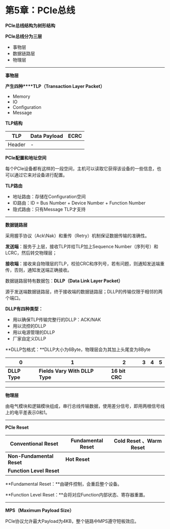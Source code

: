 # 第5章：PCIe总线
**PCIe总线结构为树形结构**

**PCIe总线分为三层**

*   事物层
*   数据链路层
*   物理层

***

**事物层**

**产生四种\*\*\*\*TLP（Transaction Layer Packet）**

*   Memory
*   IO
*   Configuration
*   Message

**TLP结构**

|  TLP   | Data Payload  | ECRC |
| ------ | ------------- | ---- |
| Header | -             |      |

**PCIe配置和地址空间**

每个PCIe设备都有这样的一段空间，主机可以读取它获得该设备的一些信息，也可以通过它来对设备进行配置。

**TLP路由**

*   地址路由：存储在Configuration空间
*   ID路由：ID = Bus Number + Device Number + Function Number
*   隐式路由：只有Message TLP才支持

***

**数据链路层**

采用握手协议（Ack\\Nak）和重传（Retry）机制保证数据传输的准确性。

**发送端**：服务于上层，接收TLP并给TLP加上Sequence Number（序列号）和LCRC，然后转交物理层；

**接收端**：接收来自物理层的TLP，校验CRC和序列号，若有问题，则通知发送端重传，否则，通知发送端正确接收。

数据链路层特有数据包：**DLLP（Data Link  Layer Packet）**

源于发送端数据链路层，终于接收端的数据链路层；DLLP的传输仅限于相邻的两个端口。

**DLLP有四种类型：**

*   用以确保TLP传输完整行的DLLP：ACK/NAK
*   用以流控的DLLP
*   用以电源管理的DLLP
*   厂家自定义DLLP

\*\*DLLP包格式：\*\*DLLP大小为6Byte，物理层会为其加上头尾变为8Byte



|     **0**     |             **1**              |     **2**      | **3** | **4** | **5** |
| ------------- | ------------------------------ | -------------- | ----- | ----- | ----- |
| **DLLP Type** | **Fields Vary With DLLP Type** | **16 bit CRC** |       |       |       |

***

**物理层**

由电气模块和逻辑模块组成，串行总线传输数据，使用差分信号，即用两根信号线上的电平差表示0和1。

***

**PCIe Reset**

|  **Conventional Reset**   | **Fundamental Reset** | **Cold Reset 、Warm Reset** |
| ------------------------- | --------------------- | --------------------------- |
| **Non-Fundamental Reset** | **Hot Reset**         |                             |
| **Function Level Reset**  |                       |                             |

\*\*Fundamental Reset：\*\*由硬件控制，会重启整个设备。

\*\*Function Level Reset：\*\*会将对应Function内部状态、寄存器重置。

***

**MPS（Maximum Payload Size）**

PCIe协议允许最大Payload为4KB，整个链路中MPS遵守短板效应。